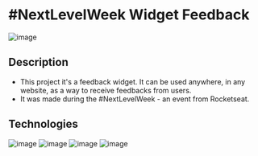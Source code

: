 <h1>#NextLevelWeek Widget Feedback</h1>

![image](https://user-images.githubusercontent.com/72225117/167698930-6032d6cd-aeea-4909-bbee-0620d9438223.png)

<h2>Description</h2>
<ul>
  <li>This project it's a feedback widget. It can be used anywhere, in any website, as a way to receive feedbacks from users.</li>
  <li>It was made during the #NextLevelWeek - an event from Rocketseat. </li>
</ul>

<h2>Technologies</h2>

![image](https://img.shields.io/badge/-Tailwind%20CSS-blue) ![image](https://img.shields.io/badge/-TypeScript-green) ![image](https://img.shields.io/badge/-NodeJS-lightgrey) ![image](https://img.shields.io/badge/-React-ff69b4) 
